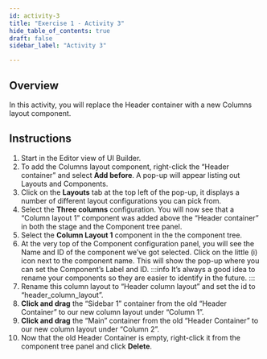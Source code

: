 ```yaml
---
id: activity-3
title: "Exercise 1 - Activity 3"
hide_table_of_contents: true
draft: false
sidebar_label: "Activity 3"

---
```


## Overview
In this activity, you will replace the Header container with a new Columns layout component. 

## Instructions
1.	Start in the Editor view of UI Builder.
2.	To add the Columns layout component, right-click the “Header container” and select **Add before**. A pop-up will appear listing out Layouts and Components. 
3. Click on the **Layouts** tab at the top left of the pop-up, it displays a number of different layout configurations you can pick from. 
4. Select the **Three columns** configuration. You will now see that a “Column layout 1” component was added above the “Header container” in both the stage and the Component tree panel. 
5.	Select the **Column Layout 1** component in the the component tree.
6. At the very top of the Component configuration panel, you will see the Name and ID of the component we’ve got selected. Click on the little (i) icon next to the component name. This will show the pop-up where you can set the Component’s Label and ID. 
:::info
It’s always a good idea to rename your components so they are easier to identify in the future.
:::
1. Rename this column layout to “Header column layout” and set the id to “header_column_layout”.
7.	**Click and drag** the “Sidebar 1” container from the old “Header Container” to our new column layout under “Column 1”. 
5.	**Click and drag** the “Main” container from the old “Header Container” to our new column layout under “Column 2”.
6.	Now that the old Header Container is empty, right-click it from the component tree panel and click **Delete**.
